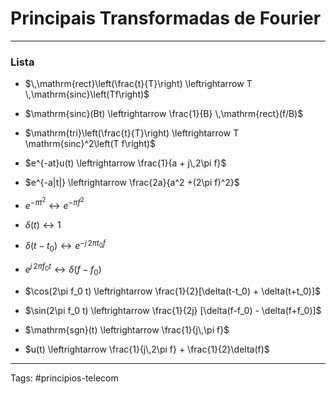 # Principais Transformadas de Fourier

---

### Lista

- $\,\mathrm{rect}\left(\frac{t}{T}\right) \leftrightarrow T \,\mathrm{sinc}\left(Tf\right)$

- $\mathrm{sinc}(Bt) \leftrightarrow \frac{1}{B} \,\mathrm{rect}(f/B)$

- $\mathrm{tri}\left(\frac{t}{T}\right) \leftrightarrow T \mathrm{sinc}^2\left(T f\right)$

- $e^{-at}u(t) \leftrightarrow \frac{1}{a + j\,2\pi f}$

- $e^{-a|t|} \leftrightarrow \frac{2a}{a^2 +(2\pi f)^2}$

- $e^{-\pi t^2} \leftrightarrow e^{-\pi f^2}$

- $\delta(t) \leftrightarrow 1$

- $\delta(t-t_0) \leftrightarrow e^{-j\,2\pi t_0f}$

- $e^{j\,2\pi f_0t} \leftrightarrow \delta(f-f_0)$

- $\cos(2\pi f_0 t) \leftrightarrow \frac{1}{2}[\delta(t-t_0) + \delta(t+t_0)]$

- $\sin(2\pi f_0 t) \leftrightarrow \frac{1}{2j} [\delta(f-f_0) - \delta(f+f_0)]$

- $\mathrm{sgn}(t) \leftrightarrow \frac{1}{j\,\pi f}$

- $u(t) \leftrightarrow \frac{1}{j\,2\pi f} + \frac{1}{2}\delta(f)$

---

Tags: #principios-telecom 